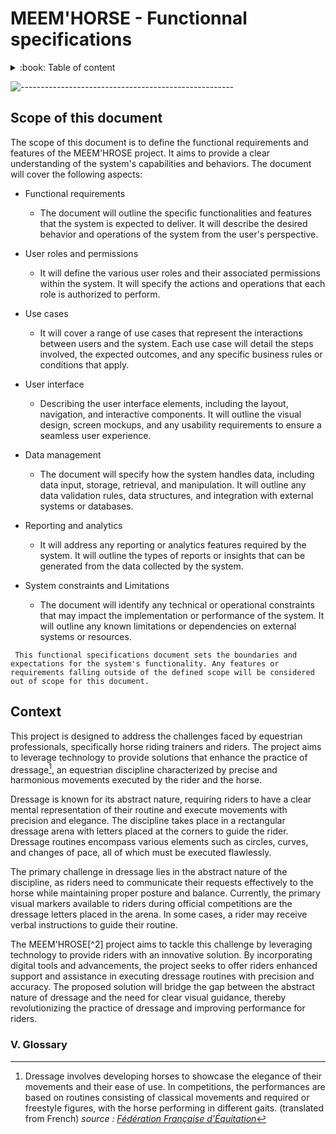 # MEEM'HORSE - Functionnal specifications

<details>

<summary>
:book: Table of content
</summary>

</details>

![-----------------------------------------------------](https://raw.githubusercontent.com/andreasbm/readme/master/assets/lines/rainbow.png)

## Scope of this document

The scope of this document is to define the functional requirements and features of the MEEM'HROSE project. It aims to provide a clear understanding of the system's capabilities and behaviors. The document will cover the following aspects:

- Functional requirements
  - The document will outline the specific functionalities and features that the system is expected to deliver. It will describe the desired behavior and operations of the system from the user's perspective.

- User roles and permissions
  - It will define the various user roles and their associated permissions within the system. It will specify the actions and operations that each role is authorized to perform.

- Use cases
  - It will cover a range of use cases that represent the interactions between users and the system. Each use case will detail the steps involved, the expected outcomes, and any specific business rules or conditions that apply.

- User interface
  - Describing the user interface elements, including the layout, navigation, and interactive components. It will outline the visual design, screen mockups, and any usability requirements to ensure a seamless user experience.

- Data management
  - The document will specify how the system handles data, including data input, storage, retrieval, and manipulation. It will outline any data validation rules, data structures, and integration with external systems or databases.

- Reporting and analytics
  - It will address any reporting or analytics features required by the system. It will outline the types of reports or insights that can be generated from the data collected by the system.

- System constraints and Limitations
  - The document will identify any technical or operational constraints that may impact the implementation or performance of the system. It will outline any known limitations or dependencies on external systems or resources.

```text
 This functional specifications document sets the boundaries and expectations for the system's functionality. Any features or requirements falling outside of the defined scope will be considered out of scope for this document.
```

## Context

This project is designed to address the challenges faced by equestrian professionals, specifically horse riding trainers and riders. The project aims to leverage technology to provide solutions that enhance the practice of dressage[^1], an equestrian discipline characterized by precise and harmonious movements executed by the rider and the horse.

Dressage is known for its abstract nature, requiring riders to have a clear mental representation of their routine and execute movements with precision and elegance. The discipline takes place in a rectangular dressage arena with letters placed at the corners to guide the rider. Dressage routines encompass various elements such as circles, curves, and changes of pace, all of which must be executed flawlessly.

The primary challenge in dressage lies in the abstract nature of the discipline, as riders need to communicate their requests effectively to the horse while maintaining proper posture and balance. Currently, the primary visual markers available to riders during official competitions are the dressage letters placed in the arena. In some cases, a rider may receive verbal instructions to guide their routine.

The MEEM'HROSE[^2] project aims to tackle this challenge by leveraging technology to provide riders with an innovative solution. By incorporating digital tools and advancements, the project seeks to offer riders enhanced support and assistance in executing dressage routines with precision and accuracy. The proposed solution will bridge the gap between the abstract nature of dressage and the need for clear visual guidance, thereby revolutionizing the practice of dressage and improving performance for riders.

### V. Glossary

[^1]: Dressage involves developing horses to showcase the elegance of their movements and their ease of use. In competitions, the performances are based on routines consisting of classical movements and required or freestyle figures, with the horse performing in different gaits. (translated from French)
*source : [Fédération Française d'Équitation](https://www.ffe.com/pratiquer/disciplines/dressage)*
